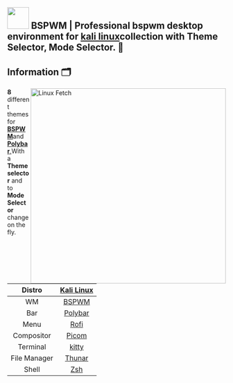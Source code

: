 ## <img src="https://images.emojiterra.com/google/noto-emoji/unicode-15/animated/1f409.gif" width ="50"><b> BSPWM | Professional bspwm desktop environment for [kali linux](https://www.kali.org/)collection with Theme Selector, Mode Selector. 🎨</b><br> 

## Information 🗂️

<img src="feth.png" alt="Linux Fetch" align="right" width="450">

**8** different themes for [**BSPWM**](https://github.com/baskerville/bspwm.git)and [**Polybar**,](https://github.com/polybar/polybar.git)With a **Theme selector** and to **Mode Selector** change on the fly.

|Distro|[Kali Linux](https://www.kali.org/)|
|:---:|:---:|
|WM|[BSPWM](https://github.com/baskerville/bspwm)|
|Bar|[Polybar](https://github.com/polybar/polybar)|
|Menu|[Rofi](https://github.com/davatorium/rofi)|
|Compositor|[Picom](https://archlinux.org/packages/community/x86_64/picom/)|
|Terminal|[kitty](https://github.com/kovidgoyal/kitty.git)|
|File Manager|[Thunar](https://archlinux.org/packages/extra/x86_64/thunar/)|
|Shell|[Zsh](https://archlinux.org/packages/extra/x86_64/zsh/)|
